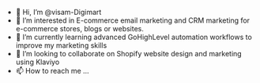 - 👋 Hi, I’m @visam-Digimart
- 👀 I’m interested in E-commerce email marketing and CRM marketing for e-commerce stores, blogs or websites.
- 🌱 I’m currently learning advanced GoHighLevel automation workflows to improve my marketing skills 
- 💞️ I’m looking to collaborate on Shopify website design and marketing using Klaviyo
- 📫 How to reach me ...

<!---
visam-Digimart/visam-Digimart is a ✨ special ✨ repository because its `README.md` (this file) appears on your GitHub profile.
You can click the Preview link to take a look at your changes.
--->
